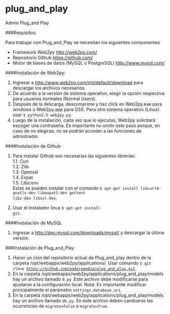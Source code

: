 plug_and_play
=============

Admin Plug_and Play

###Requisitos:

Para trabajar con Plug_and_Play se necesitan los siguientes componentes

* Framework Web2py http://web2py.com/
* Repositorio Github https://github.com/
* Motor de bases de datos (MySQL o PostgreSQL) http://www.mysql.com/
 

####Instalación de Web2py:

1. Ingresar a http://www.web2py.com/init/default/download para descargar los archivos necesarios.
2. De acuerdo a la versión de sistema operativo, elegir la opción respectiva para usuarios normales (Normal Users).
3. Después de la descarga, descomprime y haz click en Web2py.exe para windows o Web2py.app para OSX. Para otro sistema operativo (Linux) usar <code>$ python2.5 web2py.py</code>.
4. Luego de la instalación, cada vez que lo ejecutas, Web2py solicitará escoger una contraseña. Es importante no omitir este paso porque, en caso de no elegirse, no se podrán acceder a las funciones de admistrador. 

####Instalación de Github

1. Para instalar Github son necesarias las siguientes librerías:<br />
1.1. Curl<br />
1.2. Zlib<br />
1.3. Openssl<br />
1.4. Expat<br />
1.5. Libiconv<br />
   Estas se pueden instalar con el comando <code>$ apt-get install libcurl4-gnutls-dev libexpat1-dev gettext libz-dev libssl-dev</code>.

2. Usar el instalador linux <code>$ apt-get install git</code>.

####Instalación de MySQL

1. Ingresar a http://dev.mysql.com/downloads/mysql/ y descargar la última versión.

###Instalación de Plug_and_Play

1. Hacer un clon del repositorio actual de Plug_and_play dentro de la carpeta /opt/webapps/web2py/applications/. Usar comando <code>$ git clone https://github.com/poderopedia/plug_and_play.git</code>.
2. En la carpeta /opt/webapps/web2py/applications/plug_and_play/models hay un archivo llamado <code>0.py</code> .Este archivo debe modificarse para ajustarse a la configuración local. Nota: Es importante modificar principalmente el parámetro <code>settings.database_uri</code>.
3. En la carpeta /opt/webapps/web2py/applications/plug_and_play/models hay un archivo llamado <code>db.py</code>. En este archivo deben cambiarse las ocurrencias de <code>migrate=False</code> a <code>migrate=True</code>.
